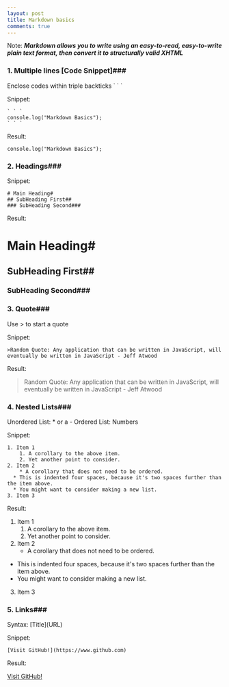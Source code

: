 ```yaml
---
layout: post
title: Markdown basics
comments: true
---
```


Note: ***Markdown allows you to write using an easy-to-read, easy-to-write plain text format, then convert it to structurally valid XHTML***

### 1. Multiple lines [Code Snippet]###

Enclose codes within triple backticks \` \` \`

Snippet:

```
` ` `
console.log("Markdown Basics");
` ` `
```

Result:

```
console.log("Markdown Basics");
```

### 2. Headings###

Snippet:

```
# Main Heading#
## SubHeading First##
### SubHeading Second###
```

Result:

# Main Heading#
## SubHeading First##
### SubHeading Second###

### 3. Quote###

Use > to start a quote

Snippet:

```
>Random Quote: Any application that can be written in JavaScript, will eventually be written in JavaScript - Jeff Atwood
```

Result:
>Random Quote: Any application that can be written in JavaScript, will eventually be written in JavaScript - Jeff Atwood


### 4. Nested Lists###

Unordered List: * or a -
Ordered List: Numbers

Snippet:

```
1. Item 1
	1. A corollary to the above item.
	2. Yet another point to consider.
2. Item 2
	* A corollary that does not need to be ordered.
  * This is indented four spaces, because it's two spaces further than the item above.
  * You might want to consider making a new list.
3. Item 3
```

Result:

1. Item 1
	1. A corollary to the above item.
	2. Yet another point to consider.
2. Item 2
	* A corollary that does not need to be ordered.
  * This is indented four spaces, because it's two spaces further than the item above.
  * You might want to consider making a new list.
3. Item 3

### 5. Links###
Syntax: \[Title](URL)

Snippet:

```
[Visit GitHub!](https://www.github.com)
```

Result:

[Visit GitHub!](https://www.github.com)
